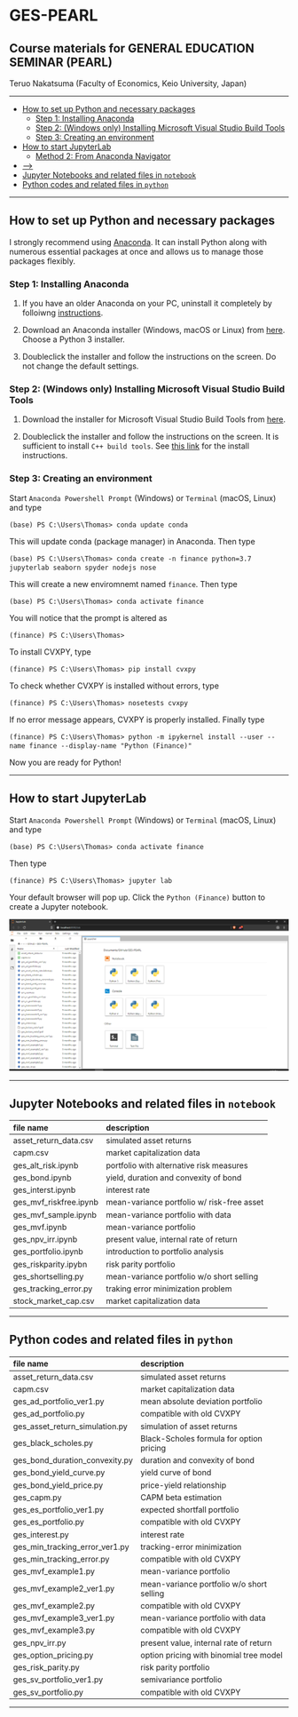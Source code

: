 # GES-PEARL <!-- omit in toc -->

## Course materials for GENERAL EDUCATION SEMINAR (PEARL) <!-- omit in toc -->

Teruo Nakatsuma (Faculty of Economics, Keio University, Japan)

---

- [How to set up Python and necessary packages](#how-to-set-up-python-and-necessary-packages)
  - [Step 1: Installing Anaconda](#step-1-installing-anaconda)
  - [Step 2: (Windows only) Installing Microsoft Visual Studio Build Tools](#step-2-windows-only-installing-microsoft-visual-studio-build-tools)
  - [Step 3: Creating an environment](#step-3-creating-an-environment)
- [How to start JupyterLab](#how-to-start-jupyterlab)
  - [Method 2: From Anaconda Navigator](#method-2-from-anaconda-navigator)
- [-->](#)
- [Jupyter Notebooks and related files in `notebook`](#jupyter-notebooks-and-related-files-in-notebook)
- [Python codes and related files in `python`](#python-codes-and-related-files-in-python)

---

## How to set up Python and necessary packages

I strongly recommend using [Anaconda](https://www.anaconda.com/). It can install Python along with numerous essential packages at once and allows us to manage those packages flexibly.

### Step 1: Installing Anaconda

1. If you have an older Anaconda on your PC, uninstall it completely by folloiwng [instructions](https://docs.anaconda.com/anaconda/install/uninstall/).

2. Download an Anaconda installer (Windows, macOS or Linux) from [here](https://www.anaconda.com/distribution/). Choose a Python 3 installer.

3. Doubleclick the installer and follow the instructions on the screen. Do not change the default settings.

### Step 2: (Windows only) Installing Microsoft Visual Studio Build Tools

1. Download the installer for Microsoft Visual Studio Build Tools from [here](https://visualstudio.microsoft.com/thank-you-downloading-visual-studio/?sku=BuildTools&rel=16).

2. Doubleclick the installer and follow the instructions on the screen. It is sufficient to install `C++ build tools`. See [this link](https://drive.google.com/file/d/0B4GsMXCRaSSIOWpYQkstajlYZ0tPVkNQSElmTWh1dXFaYkJr/view?usp=sharing) for the install instructions.

### Step 3: Creating an environment

Start `Anaconda Powershell Prompt` (Windows) or `Terminal` (macOS, Linux) and type

```IPython
(base) PS C:\Users\Thomas> conda update conda
```

This will update conda (package manager) in Anaconda. Then type

```IPython
(base) PS C:\Users\Thomas> conda create -n finance python=3.7 jupyterlab seaborn spyder nodejs nose
```

This will create a new enviromnemt named `finance`. Then type

```IPython
(base) PS C:\Users\Thomas> conda activate finance
```

You will notice that the prompt is altered as

```IPython
(finance) PS C:\Users\Thomas>
```

To install CVXPY, type

```IPython
(finance) PS C:\Users\Thomas> pip install cvxpy
```

To check whether CVXPY is installed without errors, type
```IPython
(finance) PS C:\Users\Thomas> nosetests cvxpy
```
If no error message appears, CVXPY is properly installed. Finally type

```IPython
(finance) PS C:\Users\Thomas> python -m ipykernel install --user --name finance --display-name "Python (Finance)"
```

Now you are ready for Python!

---

## How to start JupyterLab

<!---
### Method 1: From the command line
-->

Start `Anaconda Powershell Prompt` (Windows) or `Terminal` (macOS, Linux) and type

```IPython
(base) PS C:\Users\Thomas> conda activate finance
```

Then type

```IPython
(finance) PS C:\Users\Thomas> jupyter lab
```

Your default browser will pop up. Click the `Python (Finance)` button to create a Jupyter notebook.

![Anaconda Navigator](Screenshot-JupyterLab.png)

<!---
### Method 2: From Anaconda Navigator

Start `Anaconda Navigator`. You may find it in `Start Menu` (Windows) or `Launchpad` (macOS). Alternatively you just type

```IPython
(base) PS C:\Users\Thomas> anaconda-navigator
```

in `Anaconda Powershell Prompt` (Windows) or `Terminal` (macOS, Linux).

Click the `Launch` button in the `JupyterLab` panel.

![Anaconda Navigator](Screenshot-AnacondaNavigator.png)
-->
---

## Jupyter Notebooks and related files in `notebook`

| file name | description |
|:-------------------------------|:-------------------------------------------|
| asset_return_data.csv          | simulated asset returns                    |
| capm.csv                       | market capitalization data                 |
| ges_alt_risk.ipynb             | portfolio with alternative risk measures   |
| ges_bond.ipynb                 | yield, duration and convexity of bond      |
| ges_interst.ipynb              | interest rate                              |
| ges_mvf_riskfree.ipynb         | mean-variance portfolio w/ risk-free asset |
| ges_mvf_sample.ipynb           | mean-variance portfolio with data          |
| ges_mvf.ipynb                  | mean-variance portfolio                    |
| ges_npv_irr.ipynb              | present value, internal rate of return     |
| ges_portfolio.ipynb            | introduction to portfolio analysis         |
| ges_riskparity.ipybn           | risk parity portfolio                      |
| ges_shortselling.py            | mean-variance portfolio w/o short selling  |
| ges_tracking_error.py          | traking error minimization problem         |
| stock_market_cap.csv           | market capitalization data                 |

---

## Python codes and related files in `python`

| file name | description |
|:-------------------------------|:-------------------------------------------|
| asset_return_data.csv          | simulated asset returns                    |
| capm.csv                       | market capitalization data                 |
| ges_ad_portfolio_ver1.py       | mean absolute deviation portfolio          |
| ges_ad_portfolio.py            | compatible with old CVXPY                  |
| ges_asset_return_simulation.py | simulation of asset returns                |
| ges_black_scholes.py           | Black-Scholes formula for option pricing   |
| ges_bond_duration_convexity.py | duration and convexity of bond             |
| ges_bond_yield_curve.py        | yield curve of bond                        |
| ges_bond_yield_price.py        | price-yield relationship                   |
| ges_capm.py                    | CAPM beta estimation                       |
| ges_es_portfolio_ver1.py       | expected shortfall portfolio               |
| ges_es_portfolio.py            | compatible with old CVXPY                  |
| ges_interest.py                | interest rate                              |
| ges_min_tracking_error_ver1.py | tracking-error minimization                |
| ges_min_tracking_error.py      | compatible with old CVXPY                  |
| ges_mvf_example1.py            | mean-variance portfolio                    |
| ges_mvf_example2_ver1.py       | mean-variance portfolio w/o short selling  |
| ges_mvf_example2.py            | compatible with old CVXPY                  |
| ges_mvf_example3_ver1.py       | mean-variance portfolio with data          |
| ges_mvf_example3.py            | compatible with old CVXPY                  |
| ges_npv_irr.py                 | present value, internal rate of return     |
| ges_option_pricing.py          | option pricing with binomial tree model    |
| ges_risk_parity.py             | risk parity portfolio                      |
| ges_sv_portfolio_ver1.py       | semivariance portfolio                     |
| ges_sv_portfolio.py            | compatible with old CVXPY                  |

---
